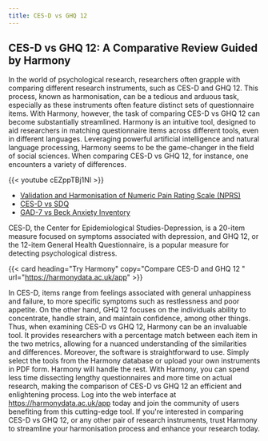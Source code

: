 ```yaml
---
title: CES-D vs GHQ 12
---
```


## CES-D vs GHQ 12: A Comparative Review Guided by Harmony

In the world of psychological research, researchers often grapple with comparing different research instruments, such as CES-D and GHQ 12. This process, known as harmonisation, can be a tedious and arduous task, especially as these instruments often feature distinct sets of questionnaire items. With Harmony, however, the task of comparing CES-D vs GHQ 12 can become substantially streamlined. Harmony is an intuitive tool, designed to aid researchers in matching questionnaire items across different tools, even in different languages. Leveraging powerful artificial intelligence and natural language processing, Harmony seems to be the game-changer in the field of social sciences. When comparing CES-D vs GHQ 12, for instance, one encounters a variety of differences.

{{< youtube cEZppTBj1NI >}}





* [Validation and Harmonisation of Numeric Pain Rating Scale (NPRS)](/harmonisation-validation/numeric-pain-rating-scale-nprs)
* [CES-D vs SDQ](/ces-d-vs-sdq)
* [GAD-7 vs Beck Anxiety Inventory](/gad-7-vs-beck-anxiety-inventory)


CES-D, the Center for Epidemiological Studies-Depression, is a 20-item measure focused on symptoms associated with depression, and GHQ 12, or the 12-item General Health Questionnaire, is a popular measure for detecting psychological distress.

{{< card heading="Try Harmony" copy="Compare CES-D and GHQ 12 " url="https://harmonydata.ac.uk/app" >}}

In CES-D, items range from feelings associated with general unhappiness and failure, to more specific symptoms such as restlessness and poor appetite. On the other hand, GHQ 12 focuses on the individuals ability to concentrate, handle strain, and maintain confidence, among other things. Thus, when examining CES-D vs GHQ 12, Harmony can be an invaluable tool. It provides researchers with a percentage match between each item in the two metrics, allowing for a nuanced understanding of the similarities and differences. Moreover, the software is straightforward to use. Simply select the tools from the Harmony database or upload your own instruments in PDF form. Harmony will handle the rest. With Harmony, you can spend less time dissecting lengthy questionnaires and more time on actual research, making the comparison of CES-D vs GHQ 12 an efficient and enlightening process. Log into the web interface at https://harmonydata.ac.uk/app today and join the community of users benefiting from this cutting-edge tool. If you're interested in comparing CES-D vs GHQ 12, or any other pair of research instruments, trust Harmony to streamline your harmonisation process and enhance your research today.


